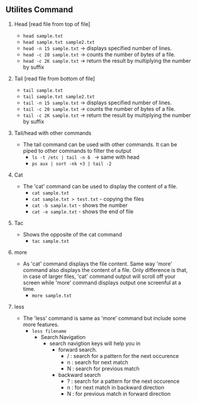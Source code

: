 ## Utilites Command

1. Head [read file from top of file]
    - `head sample.txt`
    - `head sample.txt sample2.txt`
    - `head -n 15 sample.txt` -> displays specified number of lines.
    - `head -c 20 sample.txt` -> counts the number of bytes of a file.
    - `head -c 2K sample.txt` -> return the result by multiplying the number by suffix

2. Tail [read file from bottom of file]
    - `tail sample.txt`
    - `tail sample.txt sample2.txt`
    - `tail -n 15 sample.txt` -> displays specified number of lines.
    - `tail -c 20 sample.txt` -> counts the number of bytes of a file.
    - `tail -c 2K sample.txt` -> return the result by multiplying the number by suffix
    
3. Tail/head with other commands
    - The tail command can be used with other commands. It can be piped to other commands to filter the output
        - `ls -t /etc | tail -n 6 ` -> same with head
        - `ps aux | sort -nk +3 | tail -2 ` 

4. Cat 
    - The 'cat' command can be used to display the content of a file.
        - `cat sample.txt`
        - `cat sample.txt > test.txt` - copying the files
        - `cat -b sample.txt` - shows the number
        - `cat -e sample.txt` - shows the end of file
5. Tac 
    - Shows the opposite of the cat command
        - `tac sample.txt`

6. more
    - As 'cat' command displays the file content. Same way 'more' command also displays the content of a file. Only difference is that, in case of larger files, 'cat' command output will scroll off your screen while 'more' command displays output one screenful at a time.
        - `more sample.txt`

7. less
    - The 'less' command is same as 'more' command but include some more features.
        - `less filename`
            - Search Navigation
                - search navigtion keys will help you in 
                    - forward search. 
                        - / : search for a pattern for the next occurence
                        - n : search for next match
                        - N : search for previous match
                    - backward search
                        - ? : search for a pattern for the next occurence
                        - n : for next match in backward direction
                        - N : for previous match in forward direction




